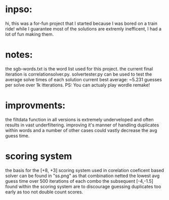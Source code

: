 # inpso:
hi, this was a for-fun project that I started because I was bored on a train ride!
while I guarantee most of the solutions are extremly inefficent, I had a lot of fun making them.

# notes:
the sgb-words.txt is the word list used for this project.
the current final iteration is correlationsolver.py.
solvertester.py can be used to test the average solve times of each solution
current best average: ~5.231 guesses per solve over 1k itterations. PS: You can actualy play wordle remake!

# improvments:
the filtdata function in all versions is extremely underveloped and often results in vast underfiltering.
improving it's manner of handling duplicates within words and a number of other cases could vastly decrease the avg guess time.

# scoring system
the basis for the [+8, +3] scoring system used in corelation coeficent based solver can be found in "ss.png" as that combination netted the lowest avg guess time over 500 iterations of each combo
the subsequent [-4,-1.5] found within the scoring system are to discourage guessing duplicates too early as too not double count scores. 
